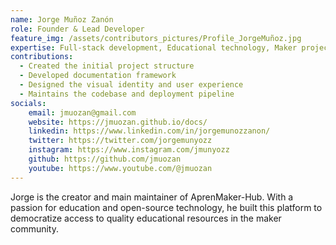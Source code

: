 ```yaml
---
name: Jorge Muñoz Zanón
role: Founder & Lead Developer
feature_img: /assets/contributors_pictures/Profile_JorgeMuñoz.jpg
expertise: Full-stack development, Educational technology, Maker projects
contributions:
  - Created the initial project structure
  - Developed documentation framework
  - Designed the visual identity and user experience
  - Maintains the codebase and deployment pipeline
socials:
    email: jmuozan@gmail.com
    website: https://jmuozan.github.io/docs/
    linkedin: https://www.linkedin.com/in/jorgemunozzanon/
    twitter: https://twitter.com/jorgemunyozz
    instagram: https://www.instagram.com/jmunyozz
    github: https://github.com/jmuozan
    youtube: https://www.youtube.com/@jmuozan
---
```


Jorge is the creator and main maintainer of AprenMaker-Hub. With a passion for education and open-source technology, he built this platform to democratize access to quality educational resources in the maker community.